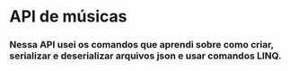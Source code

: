 ﻿# API de músicas

### Nessa API usei os comandos que aprendi sobre como criar, serializar e deserializar arquivos json e usar comandos LINQ.
